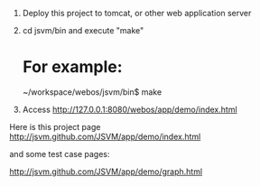 
1) Deploy this project to tomcat, or other web application server

2) cd jsvm/bin and execute "make"

   # For example:
   ~/workspace/webos/jsvm/bin$ make

3) Access http://127.0.0.1:8080/webos/app/demo/index.html

Here is this project page http://jsvm.github.com/JSVM/app/demo/index.html

and some test case pages:

http://jsvm.github.com/JSVM/app/demo/graph.html

